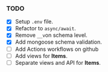 ### TODO
- [X] Setup `.env` file.
- [X] Refactor to `async/await`.
- [X] Remove `__v`on schema level.
- [X] Add mongoose schema validation.
- [ ] Add Actions workflows on github 
- [ ] Add views for **Items**.
- [ ] Separate views and API for **Items**.
